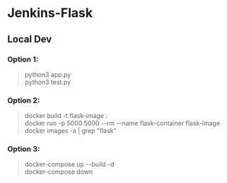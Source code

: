 # Jenkins-Flask

## Local Dev

### Option 1:

> python3 app.py \
> python3 test.py

### Option 2:

> docker build -t flask-image . \
> docker run -p 5000:5000 --rm --name flask-container flask-image \
> docker images -a | grep "flask"

### Option 3:

> docker-compose up --build -d \
> docker-compose down
